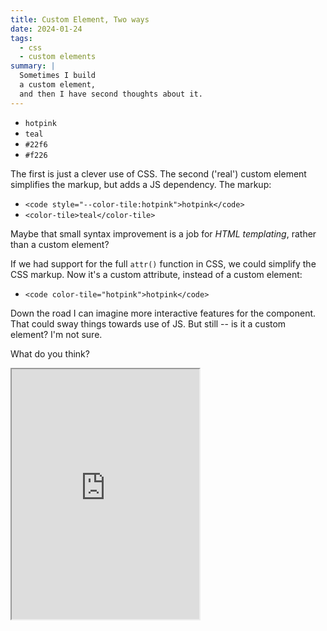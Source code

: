 ```yaml
---
title: Custom Element, Two ways
date: 2024-01-24
tags:
  - css
  - custom elements
summary: |
  Sometimes I build
  a custom element,
  and then I have second thoughts about it.
---
```


- <code style="--color-tile:hotpink">hotpink</code>
- <code><color-tile>teal</color-tile></code>
- <code style="--color-tile:#22f6">#22f6</code>
- <code><color-tile>#f226</color-tile></code>

The first is just
a clever use of CSS.
The second ('real') custom element
simplifies the markup,
but adds a JS dependency.
The markup:

- `<code style="--color-tile:hotpink">hotpink</code>`
- `<color-tile>teal</color-tile>`

Maybe that small syntax improvement
is a job for
_HTML templating_,
rather than a custom element?

If we had support
for the full `attr()` function
in CSS,
we could simplify
the CSS markup.
Now it's a custom attribute,
instead of a custom element:

- `<code color-tile="hotpink">hotpink</code>`

Down the road
I can imagine more
interactive features
for the component.
That could sway things
towards use of JS.
But still --
is it a custom element?
I'm not sure.

What do you think?

<iframe
  webc:is="code-pen"
  src="https://codepen.io/miriamsuzanne/embed/KKEXQKr"
  title="Custom element, two ways"
  height="400"
></iframe>

<script>
class ColorTile extends HTMLElement {
  static register(tagName) {
    if ("customElements" in window) {
      customElements.define(tagName || "color-tile", ColorTile);
    }
  }

  static observedAttributes = ['for-color'];

  static #appendShadowTemplate = (node) => {
    const template = document.createElement("template");
    template.innerHTML = `<span part="tile"></span><slot></slot>`;
    const shadowRoot = node.attachShadow({ mode: "open" });
    shadowRoot.appendChild(template.content.cloneNode(true));
  }

  static #adoptShadowStyles = (node) => {
    const shadowStyle = new CSSStyleSheet();
    shadowStyle.replaceSync(`
      * { box-sizing: border-box; }
      [part=tile] {
        aspect-ratio: 1;
        background:
          linear-gradient(var(--tile-color) 0 100%),
          linear-gradient(45deg, black 50%, white 50%);
        border: thin solid;
        content: '';
        display: inline-block;
        inline-size: 1cap;
        margin-inline-end: 0.5ch;
      }
    `);
    node.shadowRoot.adoptedStyleSheets = [shadowStyle];
  }

  color;
  #tile;

  constructor() {
    super();
    ColorTile.#appendShadowTemplate(this);
    ColorTile.#adoptShadowStyles(this);

    this.#tile = this.shadowRoot.querySelector('[part=tile]');
  }

  attributeChangedCallback(attr) {
    if (attr === 'for-color') this.#applyColor();
  }

  connectedCallback() {
    this.#initColor();
    this.#applyColor();
  }

  disconnectedCallback() {
  }

  setColor(tileColor) { this.setAttribute('for-color', tileColor); }

  #initColor = () => {
    if (!this.color) this.setColor(this.innerText);
  }

  #applyColor = () => {
    this.color = this.getAttribute('for-color');
    this.#tile.style.setProperty('--tile-color', this.color);
  }
}

ColorTile.register();
</script>
